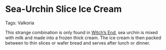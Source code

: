 # Sea-Urchin Slice Ice Cream

Tags: Valkoria

This strange combination is only found in [Witch’s End](Witch%E2%80%99s%20End%2068ed9e9cc8924625ae221afa3ecc3747.md), sea urchin is mixed with milk and made into a frozen thick cream. The ice cream is then packed between to thin slices or wafer bread and serves after lunch or dinner.